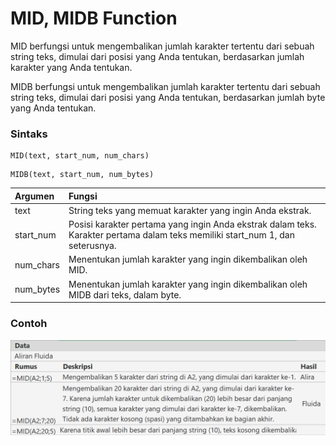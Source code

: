 # MID, MIDB Function

MID berfungsi untuk mengembalikan jumlah karakter tertentu dari sebuah string teks, dimulai dari posisi yang Anda tentukan, berdasarkan jumlah karakter yang Anda tentukan.

MIDB berfungsi untuk mengembalikan jumlah karakter tertentu dari sebuah string teks, dimulai dari posisi yang Anda tentukan, berdasarkan jumlah byte yang Anda tentukan.

### Sintaks

```text
MID(text, start_num, num_chars)
```

```text
MIDB(text, start_num, num_bytes)
```

| Argumen | Fungsi |
| :--- | :--- |
| text | String teks yang memuat karakter yang ingin Anda ekstrak. |
| start\_num | Posisi karakter pertama yang ingin Anda ekstrak dalam teks. Karakter pertama dalam teks memiliki start\_num 1, dan seterusnya. |
| num\_chars | Menentukan jumlah karakter yang ingin dikembalikan oleh MID. |
| num\_bytes | Menentukan jumlah karakter yang ingin dikembalikan oleh MIDB dari teks, dalam byte. |

### Contoh

![](../.gitbook/assets/image%20%2817%29.png)

